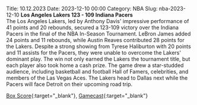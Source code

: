 Title: 10.12.2023
Date: 2023-12-10 00:00
Category: NBA 
Slug: nba-2023-12-10 
**Los Angeles Lakers 123 - 109 Indiana Pacers**  
The Los Angeles Lakers, led by Anthony Davis' impressive performance of 41 points and 20 rebounds, secured a 123-109 victory over the Indiana Pacers in the final of the NBA In-Season Tournament. LeBron James added 24 points and 11 rebounds, while Austin Reaves contributed 28 points for the Lakers. Despite a strong showing from Tyrese Haliburton with 20 points and 11 assists for the Pacers, they were unable to overcome the Lakers' dominant play. The win not only earned the Lakers the tournament title, but each player also took home a cash prize. The game drew a star-studded audience, including basketball and football Hall of Famers, celebrities, and members of the Las Vegas Aces. The Lakers head to Dallas next while the Pacers will face Detroit on their upcoming road trip. 

[Box Score](https://www.nba.com/game/ind-vs-lal-0062300001/box-score){:target="_blank"}, [Gamecast](https://www.nba.com/game/ind-vs-lal-0062300001){:target="_blank"}<br>

